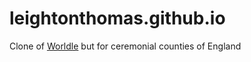 # leightonthomas.github.io

Clone of [Worldle](https://worldle.teuteuf.fr/) but for ceremonial counties of England
